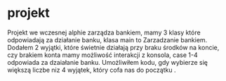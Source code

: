 # projekt
Projekt we wczesnej alphie zarządza bankiem, mamy 3 klasy które odpowiadają za działanie banku, klasa main to Zarzadzanie bankiem. Dodałem 2 wyjątki, które świetnie działają przy braku środków na koncie, czy brakiem konta
mamy możliwość interakcji z konsola, case 1-4 odpowiada za dzaiałanie banku. Umożliwiłem kodu, gdy wybierze się większą liczbe niz 4 wyjątek, który cofa nas do początku . 
